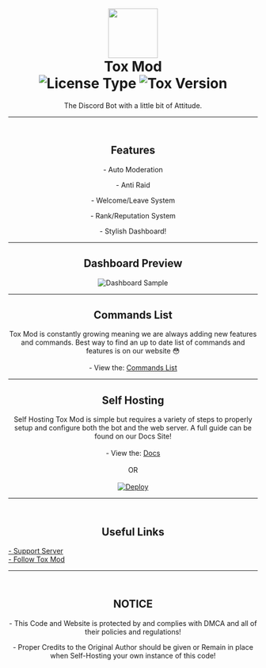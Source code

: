 <h1 align='center'><img src="https://toxmod.xyz/images/ToxModLogo.gif" height='100px' width='100px' />
 <br>
   Tox Mod
 <br>
   <img src="https://img.shields.io/github/license/Tox-Mod/ToxModBot?style=flat-square&logo=github&label=License&color=%2334D058" alt="License Type">
   <img src="https://img.shields.io/github/package-json/v/Tox-Mod/ToxModBot?style=flat-square&logo=github&label=Version&color=%2334D058" alt="Tox Version">

</h1>
<p align="center">The Discord Bot with a little bit of Attitude.</p>

<hr>

<h2 align='center'><br>Features</h2>
<p align="center">- Auto Moderation</p>
<p align="center">- Anti Raid</p>
<p align="center">- Welcome/Leave System</p>
<p align="center">- Rank/Reputation System</p>
<p align="center">- Stylish Dashboard!</p>

<hr>

<h2 align="center">
  Dashboard Preview
</h2>

<div align="center">
  <img src="https://media.discordapp.net/attachments/653733403841134600/911285869414072401/ss.png" alt="Dashboard Sample">
</div>

<hr>

<h2 align="center">
  Commands List
</h2>

<div align="center">
 <p align="center">
   Tox Mod is constantly growing meaning we are always adding
   new features and commands. Best way to find an up to date
   list of commands and features is on our website 😳
   <br><br>
   - View the: <a href="https://toxmod.xyz/commands">Commands List</a>
 </p>
</div>

<hr>

<h2 align="center">
  Self Hosting
</h2>

<div align="center">
 <p align="center">
   Self Hosting Tox Mod is simple but requires a variety of
   steps to properly setup and configure both the bot and
   the web server. A full guide can be found on our Docs Site!
   <br><br>
   - View the: <a href="https://help.toxmod.xyz/docs/hosting/intro/">Docs</a>
   <br><br>
      OR
   <br><br>
   <a href="https://heroku.com/deploy?template=https://github.com/Tox-Mod/ToxModBot">
     <img src="https://www.herokucdn.com/deploy/button.svg" alt="Deploy">
   </a>
 </p> 
</div>

<hr>

<h2 align='center'><br>Useful Links</h2>
<a align="center" href="https://toxmod.xyz/discord">- Support Server</a>
<br>
<a align="center" href="https://twitter.com/ToxMod">- Follow Tox Mod</a>

<hr>

<h2 align='center'><br>NOTICE</h2>
<p align="center">
- This Code and Website is protected by and complies with
DMCA and all of their policies and regulations!
</p>
<p align="center">
- Proper Credits to the Original Author should be given or
Remain in place when Self-Hosting your own instance of this code!
</p>


